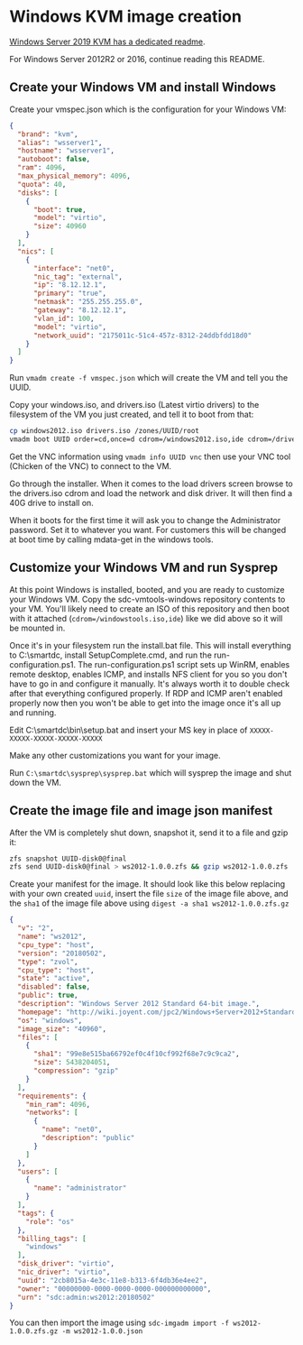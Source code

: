 # Windows KVM image creation

[Windows Server 2019 KVM has a dedicated readme](./2019/README.md).

For Windows Server 2012R2 or 2016, continue reading this README.

## Create your Windows VM and install Windows

Create your vmspec.json which is the configuration for your Windows VM:

```json
{
  "brand": "kvm",
  "alias": "wsserver1",
  "hostname": "wsserver1",
  "autoboot": false,
  "ram": 4096,
  "max_physical_memory": 4096,
  "quota": 40,
  "disks": [
    {
      "boot": true,
      "model": "virtio",
      "size": 40960
    }
  ],
  "nics": [
    {
      "interface": "net0",
      "nic_tag": "external",
      "ip": "8.12.12.1",
      "primary": "true",
      "netmask": "255.255.255.0",
      "gateway": "8.12.12.1",
      "vlan_id": 100,
      "model": "virtio",
      "network_uuid": "2175011c-51c4-457z-8312-24ddbfdd18d0"
    }
  ]
}
```

Run `vmadm create -f vmspec.json` which will create the VM and tell you the UUID.

Copy your windows.iso, and drivers.iso (Latest virtio drivers) to the filesystem of the VM you just created, and tell it to boot from that:

```bash
cp windows2012.iso drivers.iso /zones/UUID/root
vmadm boot UUID order=cd,once=d cdrom=/windows2012.iso,ide cdrom=/drivers.iso,ide
```

Get the VNC information using `vmadm info UUID vnc` then use your VNC tool (Chicken of the VNC) to connect to the VM.

Go through the installer.  When it comes to the load drivers screen browse to the drivers.iso cdrom and load the network and disk driver.  It will then find a 40G drive to install on.

When it boots for the first time it will ask you to change the Administrator password. Set it to whatever you want. For customers this will be changed at boot time by calling mdata-get in the windows tools.

## Customize your Windows VM and run Sysprep

At this point Windows is installed, booted, and you are ready to customize your Windows VM.  Copy the sdc-vmtools-windows repository contents to your VM.  You'll likely need to create an ISO of this repository and then boot with it attached (`cdrom=/windowstools.iso,ide`) like we did above so it will be mounted in.

Once it's in your filesystem run the install.bat file.  This will install everything to C:\smartdc, install SetupComplete.cmd, and run the run-configuration.ps1.  The run-configuration.ps1 script sets up WinRM, enables remote desktop, enables ICMP, and installs NFS client for you so you don't have to go in and configure it manually.  It's always worth it to double check after that everything configured properly.  If RDP and ICMP aren't enabled properly now then you won't be able to get into the image once it's all up and running.

Edit C:\smartdc\bin\setup.bat and insert your MS key in place of `XXXXX-XXXXX-XXXXX-XXXXX-XXXXX`

Make any other customizations you want for your image.

Run `C:\smartdc\sysprep\sysprep.bat` which will sysprep the image and shut down the VM.

## Create the image file and image json manifest

After the VM is completely shut down, snapshot it, send it to a file and gzip it:

```bash
zfs snapshot UUID-disk0@final
zfs send UUID-disk0@final > ws2012-1.0.0.zfs && gzip ws2012-1.0.0.zfs
```

Create your manifest for the image.  It should look like this below replacing with your own created `uuid`, insert the file `size` of the image file above, and the `sha1` of the image file above using `digest -a sha1 ws2012-1.0.0.zfs.gz`

```json
{
  "v": "2",
  "name": "ws2012",
  "cpu_type": "host",
  "version": "20180502",
  "type": "zvol",
  "cpu_type": "host",
  "state": "active",
  "disabled": false,
  "public": true,
  "description": "Windows Server 2012 Standard 64-bit image.",
  "homepage": "http://wiki.joyent.com/jpc2/Windows+Server+2012+Standard",
  "os": "windows",
  "image_size": "40960",
  "files": [
    {
      "sha1": "99e8e515ba66792ef0c4f10cf992f68e7c9c9ca2",
      "size": 5438204051,
      "compression": "gzip"
    }
  ],
  "requirements": {
    "min_ram": 4096,
    "networks": [
      {
        "name": "net0",
        "description": "public"
      }
    ]
  },
  "users": [
    {
      "name": "administrator"
    }
  ],
  "tags": {
    "role": "os"
  },
  "billing_tags": [
    "windows"
  ],
  "disk_driver": "virtio",
  "nic_driver": "virtio",
  "uuid": "2cb8015a-4e3c-11e8-b313-6f4db36e4ee2",
  "owner": "00000000-0000-0000-0000-000000000000",
  "urn": "sdc:admin:ws2012:20180502"
}
```

You can then import the image using `sdc-imgadm import -f ws2012-1.0.0.zfs.gz -m ws2012-1.0.0.json`
